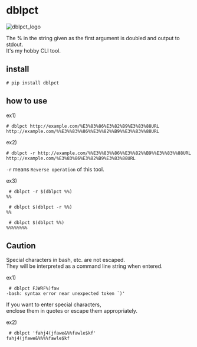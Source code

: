 # dblpct

![dblpct_logo](https://github.com/mollinaca/dblpct/blob/master/src/dblpct.png?raw=true)

The % in the string given as the first argument is doubled and output to stdout.  
It's my hobby CLI tool.  

## install

```
# pip install dblpct
```


## how to use

ex1)
```
# dblpct http://example.com/%E3%83%86%E3%82%B9%E3%83%88URL
http://example.com/%%E3%%83%%86%%E3%%82%%B9%%E3%%83%%88URL
```

ex2)
```
# dblpct -r http://example.com/%%E3%%83%%86%%E3%%82%%B9%%E3%%83%%88URL
http://example.com/%E3%83%86%E3%82%B9%E3%83%88URL
```

`-r`  means `Reverse operation` of this tool.

ex3)
```
 # dblpct -r $(dblpct %%)
%%

 # dblpct $(dblpct -r %%)
%%

 # dblpct $(dblpct %%)
%%%%%%%%
```

## Caution

Special characters in bash, etc. are not escaped.  
They will be interpreted as a command line string when entered.  

ex1)
```
 # dblpct FJWRF%)faw
-bash: syntax error near unexpected token `)'
```

If you want to enter special characters,  
enclose them in quotes or escape them appropriately.  

ex2)
```
 # dblpct 'fahj4(jfawe&%%fawle$kf'
fahj4(jfawe&%%%%fawle$kf
```
